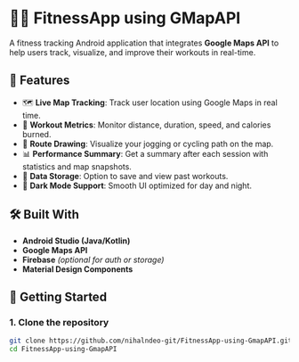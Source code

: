 # 🏃‍♂️ FitnessApp using GMapAPI

A fitness tracking Android application that integrates **Google Maps API** to help users track, visualize, and improve their workouts in real-time.

## 📱 Features

- 🗺️ **Live Map Tracking**: Track user location using Google Maps in real time.
- 🏃 **Workout Metrics**: Monitor distance, duration, speed, and calories burned.
- 📍 **Route Drawing**: Visualize your jogging or cycling path on the map.
- 📊 **Performance Summary**: Get a summary after each session with statistics and map snapshots.
- 💾 **Data Storage**: Option to save and view past workouts.
- 🌙 **Dark Mode Support**: Smooth UI optimized for day and night.

## 🛠️ Built With

- **Android Studio (Java/Kotlin)**
- **Google Maps API**
- **Firebase** *(optional for auth or storage)*
- **Material Design Components**

## 🚀 Getting Started

### 1. Clone the repository
```bash
git clone https://github.com/nihalndeo-git/FitnessApp-using-GmapAPI.git
cd FitnessApp-using-GmapAPI
